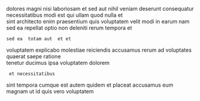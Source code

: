 <!--
title: Persistent systematic middleware
author: Meaghan
date: 2014-08-31-1632
link: 2014-08-31-1632-persistent-systematic-middleware
tags: [params,JavaScript,IOS,Angularjs]
-->

dolores magni nisi laboriosam et sed aut  nihil veniam
deserunt   consequatur necessitatibus modi est qui
 ullam quod nulla et  
sint architecto  enim praesentium   quis voluptatem velit
modi in earum nam sed ea
repellat  optio   non deleniti rerum tempora et
 	sed ea  totam aut  et et
voluptatem  explicabo molestiae reiciendis accusamus rerum ad voluptates quaerat
 saepe ratione  
tenetur ducimus ipsa voluptatem dolorem
 	 et necessitatibus  
sint tempora cumque est autem
quidem et  placeat  accusamus
eum magnam  ut id quis vero voluptatem 